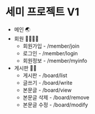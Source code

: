 # 세미 프로젝트 V1
+ 메인 🌏
+ 회원 👩‍🦰👩‍🦰
  + 회원가입 - /member/join
  + 로그인 - /member/login 
  + 회원정보 - /member/myinfo
+ 게시판 📝📝
  + 게시판 - /board/list
  + 글쓰기 - /board/write
  + 본문글 - /board/view
  + 본문글 삭제 - /board/remove
  + 본문글 수정 - /board/modify